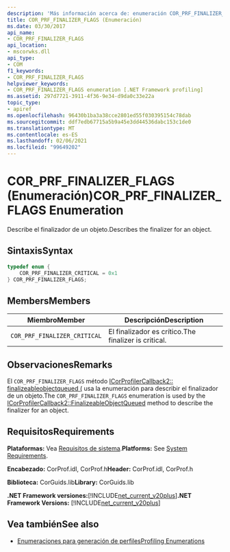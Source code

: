 ```yaml
---
description: 'Más información acerca de: enumeración COR_PRF_FINALIZER_FLAGS'
title: COR_PRF_FINALIZER_FLAGS (Enumeración)
ms.date: 03/30/2017
api_name:
- COR_PRF_FINALIZER_FLAGS
api_location:
- mscorwks.dll
api_type:
- COM
f1_keywords:
- COR_PRF_FINALIZER_FLAGS
helpviewer_keywords:
- COR_PRF_FINALIZER_FLAGS enumeration [.NET Framework profiling]
ms.assetid: 297d7721-3911-4f36-9e34-d9da0c33e22a
topic_type:
- apiref
ms.openlocfilehash: 96430b1ba3a38cce2801ed55f030395154c78dab
ms.sourcegitcommit: ddf7edb67715a5b9a45e3dd44536dabc153c1de0
ms.translationtype: MT
ms.contentlocale: es-ES
ms.lasthandoff: 02/06/2021
ms.locfileid: "99649202"
---
```

# <a name="cor_prf_finalizer_flags-enumeration"></a><span data-ttu-id="caf47-103">COR_PRF_FINALIZER_FLAGS (Enumeración)</span><span class="sxs-lookup"><span data-stu-id="caf47-103">COR_PRF_FINALIZER_FLAGS Enumeration</span></span>

<span data-ttu-id="caf47-104">Describe el finalizador de un objeto.</span><span class="sxs-lookup"><span data-stu-id="caf47-104">Describes the finalizer for an object.</span></span>  
  
## <a name="syntax"></a><span data-ttu-id="caf47-105">Sintaxis</span><span class="sxs-lookup"><span data-stu-id="caf47-105">Syntax</span></span>  
  
```cpp  
typedef enum {  
    COR_PRF_FINALIZER_CRITICAL = 0x1  
} COR_PRF_FINALIZER_FLAGS;  
```  
  
## <a name="members"></a><span data-ttu-id="caf47-106">Members</span><span class="sxs-lookup"><span data-stu-id="caf47-106">Members</span></span>  
  
|<span data-ttu-id="caf47-107">Miembro</span><span class="sxs-lookup"><span data-stu-id="caf47-107">Member</span></span>|<span data-ttu-id="caf47-108">Descripción</span><span class="sxs-lookup"><span data-stu-id="caf47-108">Description</span></span>|  
|------------|-----------------|  
|`COR_PRF_FINALIZER_CRITICAL`|<span data-ttu-id="caf47-109">El finalizador es crítico.</span><span class="sxs-lookup"><span data-stu-id="caf47-109">The finalizer is critical.</span></span>|  
  
## <a name="remarks"></a><span data-ttu-id="caf47-110">Observaciones</span><span class="sxs-lookup"><span data-stu-id="caf47-110">Remarks</span></span>  

 <span data-ttu-id="caf47-111">El `COR_PRF_FINALIZER_FLAGS` método [ICorProfilerCallback2:: finalizeableobjectqueued (](icorprofilercallback2-finalizeableobjectqueued-method.md) usa la enumeración para describir el finalizador de un objeto.</span><span class="sxs-lookup"><span data-stu-id="caf47-111">The `COR_PRF_FINALIZER_FLAGS` enumeration is used by the [ICorProfilerCallback2::FinalizeableObjectQueued](icorprofilercallback2-finalizeableobjectqueued-method.md) method to describe the finalizer for an object.</span></span>  
  
## <a name="requirements"></a><span data-ttu-id="caf47-112">Requisitos</span><span class="sxs-lookup"><span data-stu-id="caf47-112">Requirements</span></span>  

 <span data-ttu-id="caf47-113">**Plataformas:** Vea [Requisitos de sistema](../../get-started/system-requirements.md).</span><span class="sxs-lookup"><span data-stu-id="caf47-113">**Platforms:** See [System Requirements](../../get-started/system-requirements.md).</span></span>  
  
 <span data-ttu-id="caf47-114">**Encabezado:** CorProf.idl, CorProf.h</span><span class="sxs-lookup"><span data-stu-id="caf47-114">**Header:** CorProf.idl, CorProf.h</span></span>  
  
 <span data-ttu-id="caf47-115">**Biblioteca:** CorGuids.lib</span><span class="sxs-lookup"><span data-stu-id="caf47-115">**Library:** CorGuids.lib</span></span>  
  
 <span data-ttu-id="caf47-116">**.NET Framework versiones:**[!INCLUDE[net_current_v20plus](../../../../includes/net-current-v20plus-md.md)]</span><span class="sxs-lookup"><span data-stu-id="caf47-116">**.NET Framework Versions:** [!INCLUDE[net_current_v20plus](../../../../includes/net-current-v20plus-md.md)]</span></span>  
  
## <a name="see-also"></a><span data-ttu-id="caf47-117">Vea también</span><span class="sxs-lookup"><span data-stu-id="caf47-117">See also</span></span>

- [<span data-ttu-id="caf47-118">Enumeraciones para generación de perfiles</span><span class="sxs-lookup"><span data-stu-id="caf47-118">Profiling Enumerations</span></span>](profiling-enumerations.md)
